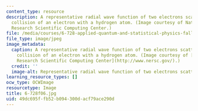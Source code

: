 ```yaml
---
content_type: resource
description: A representative radial wave function of two electrons scattered in the
  collision of an electron with a hydrogen atom. (Image courtesy of National Energy
  Research Scientific Computing Center.)
file: /media/courses/6-728-applied-quantum-and-statistical-physics-fall-2006/49dc695ffb52b094300dacf79ace290d_6-728f06.jpg
file_type: image/jpeg
image_metadata:
  caption: A representative radial wave function of two electrons scattered in the
    collision of an electron with a hydrogen atom. (Image courtesy of [National Energy
    Research Scientific Computing Center](http://www.nersc.gov/).)
  credit: ''
  image-alt: Representative radial wave function of two electrons scattering.
learning_resource_types: []
ocw_type: OCWImage
resourcetype: Image
title: 6-728f06.jpg
uid: 49dc695f-fb52-b094-300d-acf79ace290d
---
```

